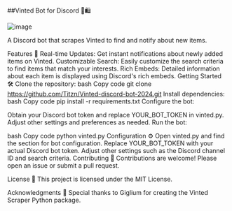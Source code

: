 ##Vinted Bot for Discord 🤖🛍️


![image](https://github.com/Titzn/Vinted-discord-bot-2024/assets/139163394/7b46f6fa-1267-4f53-801c-ea8fcc2fa3b5)


A Discord bot that scrapes Vinted to find and notify about new items.

Features 🚀
Real-time Updates: Get instant notifications about newly added items on Vinted.
Customizable Search: Easily customize the search criteria to find items that match your interests.
Rich Embeds: Detailed information about each item is displayed using Discord's rich embeds.
Getting Started 🛠️
Clone the repository:
bash
Copy code
git clone https://github.com/Titzn/Vinted-discord-bot-2024.git
Install dependencies:
bash
Copy code
pip install -r requirements.txt
Configure the bot:

Obtain your Discord bot token and replace YOUR_BOT_TOKEN in vinted.py.
Adjust other settings and preferences as needed.
Run the bot:

bash
Copy code
python vinted.py
Configuration ⚙️
Open vinted.py and find the section for bot configuration.
Replace YOUR_BOT_TOKEN with your actual Discord bot token.
Adjust other settings such as the Discord channel ID and search criteria.
Contributing 🤝
Contributions are welcome! Please open an issue or submit a pull request.

License 📝
This project is licensed under the MIT License.

Acknowledgments 🙏
Special thanks to Giglium for creating the Vinted Scraper Python package.
